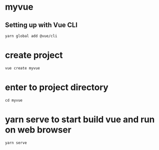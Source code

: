 # myvue

## Setting up with Vue CLI
```
yarn global add @vue/cli
```

# create project
```
vue create myvue
```

# enter to project directory
```
cd myvue
```

# yarn serve to start build vue and run on web browser
```
yarn serve
```